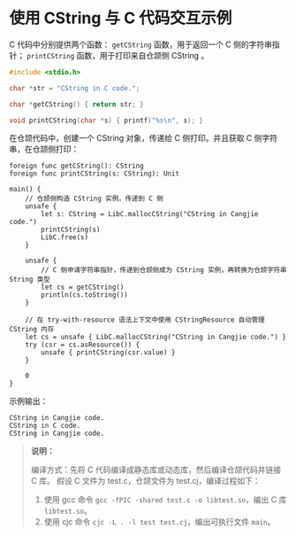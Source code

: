 # 使用 CString 与 C 代码交互示例

C 代码中分别提供两个函数： `getCString` 函数，用于返回一个 C 侧的字符串指针； `printCString` 函数，用于打印来自仓颉侧 CString 。

```c
#include <stdio.h>

char *str = "CString in C code.";

char *getCString() { return str; }

void printCString(char *s) { printf("%s\n", s); }
```

在仓颉代码中，创建一个 CString 对象，传递给 C 侧打印。并且获取 C 侧字符串，在仓颉侧打印：

<!-- verify -->

```cangjie
foreign func getCString(): CString
foreign func printCString(s: CString): Unit

main() {
    // 仓颉侧构造 CString 实例，传递到 C 侧
    unsafe {
        let s: CString = LibC.mallocCString("CString in Cangjie code.")
        printCString(s)
        LibC.free(s)
    }

    unsafe {
        // C 侧申请字符串指针，传递到仓颉侧成为 CString 实例，再转换为仓颉字符串 String 类型
        let cs = getCString()
        println(cs.toString())
    }

    // 在 try-with-resource 语法上下文中使用 CStringResource 自动管理 CString 内存
    let cs = unsafe { LibC.mallocCString("CString in Cangjie code.") }
    try (csr = cs.asResource()) {
        unsafe { printCString(csr.value) }
    }

    0
}
```

示例输出：

```text
CString in Cangjie code.
CString in C code.
CString in Cangjie code.
```

> **说明：**
>
> 编译方式：先将 C 代码编译成静态库或动态库，然后编译仓颉代码并链接 C 库。
> 假设 C 文件为 test.c，仓颉文件为 test.cj，编译过程如下：
>
> 1. 使用 gcc 命令 `gcc -fPIC -shared test.c -o libtest.so`，编出 C 库 `libtest.so`。
> 2. 使用 cjc 命令 `cjc -L . -l test test.cj`，编出可执行文件 `main`。

